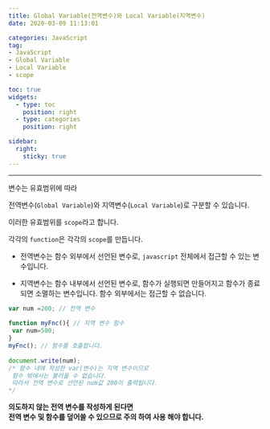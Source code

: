 ```yaml
---
title: Global Variable(전역변수)와 Local Variable(지역변수)
date: 2020-03-09 11:13:01

categories: JavaScript
tag: 
- JavaScript
- Global Variable
- Local Variable
- scope

toc: true
widgets:
  - type: toc
    position: right
  - type: categories
    position: right

sidebar:
  right:
    sticky: true
---
```


* * *

변수는 유효범위에 따라

전역변수(`Global Variable`)와 지역변수(`Local Variable`)로 구분할 수 있습니다.

이러한 유효범위를 `scope`라고 합니다.

각각의 `function`은 각각의 `scope`를 만듭니다.

*   전역변수는 함수 외부에서 선언된 변수로, `javascript` 전체에서 접근할 수 있는 변수입니다.
    
*   지역변수는 함수 내부에서 선언된 변수로, 함수가 실행되면 만들어지고 함수가 종료되면 소멸하는 변수입니다. 함수 외부에서는 접근할 수 없습니다.
    
```js
var num =200; // 전역 변수  
  
function myFnc(){ // 지역 변수 함수  
 var num=500;  
}  
myFnc(); // 함수를 호출합니다.  
  
document.write(num);  
/* 함수 내에 작성한 var(변수)는 지역 변수이므로   
 함수 밖에서는 불러올 수 없습니다.  
 따라서 전역 변수로 선언된 num값 200이 출력됩니다.  
*/  
```

**의도하지 않는 전역 변수를 작성하게 된다면**  
**전역 변수 및 함수를 덮어쓸 수 있으므로 주의 하여 사용 해야 합니다.**
